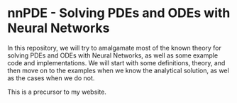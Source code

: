 # nnPDE - Solving PDEs and ODEs with Neural Networks

In this repository, we will try to amalgamate most of the known theory for solving PDEs and ODEs with Neural Networks, as well as some example code and implementations. We will start with some definitions, theory, and then move on to the examples when we know the analytical solution, as wel as the cases when we do not.

This is a precursor to my website.
